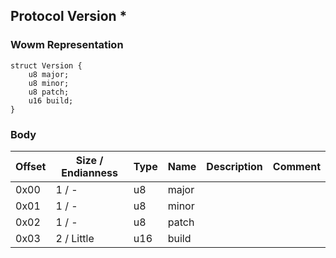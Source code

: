 ## Protocol Version *

### Wowm Representation
```rust,ignore
struct Version {
    u8 major;
    u8 minor;
    u8 patch;
    u16 build;
}
```
### Body
| Offset | Size / Endianness | Type | Name | Description | Comment |
| ------ | ----------------- | ---- | ---- | ----------- | ------- |
| 0x00 | 1 / - | u8 | major |  |  |
| 0x01 | 1 / - | u8 | minor |  |  |
| 0x02 | 1 / - | u8 | patch |  |  |
| 0x03 | 2 / Little | u16 | build |  |  |
